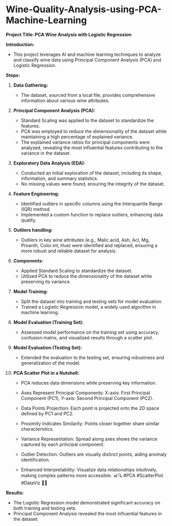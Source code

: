 # Wine-Quality-Analysis-using-PCA-Machine-Learning




**Project Title: PCA Wine Analysis with Logistic Regression**

**Introduction:**
- This project leverages AI and machine learning techniques to analyze and classify wine data using Principal Component Analysis (PCA) and Logistic Regression.

**Steps:**

1. **Data Gathering:**
   - The dataset, sourced from a local file, provides comprehensive information about various wine attributes.
     
2. **Principal Component Analysis (PCA):**
   - Standard Scaling was applied to the dataset to standardize the features.
   - PCA was employed to reduce the dimensionality of the dataset while maintaining a high percentage of explained variance.
   - The explained variance ratios for principal components were analyzed, revealing the most influential features contributing to the variance in the dataset.

2. **Exploratory Data Analysis (EDA):**
   - Conducted an initial exploration of the dataset, including its shape, information, and summary statistics.
   - No missing values were found, ensuring the integrity of the dataset.

3. **Feature Engineering:**
   - Identified outliers in specific columns using the Interquartile Range (IQR) method.
   - Implemented a custom function to replace outliers, enhancing data quality.

4. **Outliers handling:**
   - Outliers in key wine attributes (e.g., Malic.acid, Ash, Acl, Mg, Proanth, Color.int, Hue) were identified and replaced, ensuring a more robust and reliable 
    dataset for analysis.

4. **Components:**
   - Applied Standard Scaling to standardize the dataset.
   - Utilized PCA to reduce the dimensionality of the dataset while preserving its variance.

5. **Model Training:**
   - Split the dataset into training and testing sets for model evaluation.
   - Trained a Logistic Regression model, a widely used algorithm in machine learning.

6. **Model Evaluation (Training Set):**
   - Assessed model performance on the training set using accuracy, confusion matrix, and visualized results through a scatter plot.

7. **Model Evaluation (Testing Set):**
   - Extended the evaluation to the testing set, ensuring robustness and generalization of the model.
     
8. **PCA Scatter Plot in a Nutshell:**
   
   
   - PCA reduces data dimensions while preserving key information.
   - Axes Represent Principal Components:
      X-axis: First Principal Component (PC1), Y-axis: Second Principal Component (PC2).
     
   - Data Points Projection:
      Each point is projected onto the 2D space defined by PC1 and PC2.
     
   - Proximity Indicates Similarity:
      Points closer together share similar characteristics.
     
   - Variance Representation:
      Spread along axes shows the variance captured by each principal component.
     
   - Outlier Detection:
      Outliers are visually distinct points, aiding anomaly identification.
     
   - Enhanced Interpretability:
      Visualize data relationships intuitively, making complex patterns more accessible. 📊🔍 #PCA #ScatterPlot #DataViz 🚀✨

**Results:**
- The Logistic Regression model demonstrated significant accuracy on both training and testing sets.
- Principal Component Analysis revealed the most influential features in the dataset.




